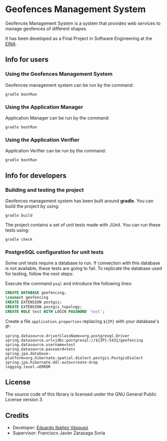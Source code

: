 # Geofences Management System

Geofences Management System is a system that provides web services to manage geofences of different shapes.

It has been developed as a Final Project in Software Engineering at the [EINA](https://eina.unizar.es/).


## Info for users

### Using the Geofences Management System
Geofences management system can be run by the command:
```
gradle bootRun
```
### Using the Application Manager
Application Manager can be run by the command:
```
gradle bootRun
```
### Using the Application Verifier
Application Verifier can be run by the command:
```
gradle bootRun
```

## Info for developers

### Building and testing the project
Geofences management system has been built around **gradle**. You can build the project by using:
```
gradle build
```

The project contains a set of unit tests made with JUnit. You can run these tests using:
```
gradle check
```

### PostgreSQL configuration for unit tests
Some unit tests require a database to run. If connection with this database is not available, these tests are going to fail. To replicate the database used for testing, follow the next steps:

Execute the command `psql` and introduce the following lines:

```sql
CREATE DATABASE geofencing;
\connect geofencing
CREATE EXTENSION postgis;
CREATE EXTENSION postgis_topology;
CREATE ROLE test WITH LOGIN PASSWORD 'test';
```

Create a file `application.properties` replacing `${IP}` with your database's IP:

```
spring.datasource.driverClassName=org.postgresql.Driver
spring.datasource.url=jdbc:postgresql://${IP}:5432/geofencing
spring.datasource.username=test
spring.datasource.password=test
spring.jpa.database-platform=org.hibernate.spatial.dialect.postgis.PostgisDialect
spring.jpa.hibernate.ddl-auto=create-drop
logging.level.=ERROR
```

## License
The source code of this library is licensed under the GNU General Public License version 3.

## Credits
* Developer: [Eduardo Ibáñez Vásquez](https://github.com/EduIbanez)
* Supervisor: Francisco Javier Zarazaga Soria
